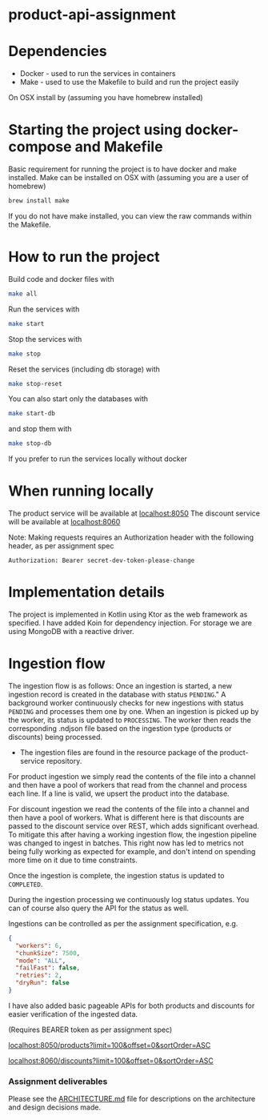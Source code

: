 # product-api-assignment

# Dependencies

* Docker - used to run the services in containers
* Make - used to use the Makefile to build and run the project easily

On OSX install by (assuming you have homebrew installed)

# Starting the project using docker-compose and Makefile

Basic requirement for running the project is to have docker and make installed.
Make can be installed on OSX with (assuming you are a user of homebrew)

```bash
brew install make
```

If you do not have make installed, you can view the raw commands within the Makefile.

# How to run the project

Build code and docker files with

```bash
make all
```

Run the services with

```bash
make start
```

Stop the services with

```bash
make stop 
```

Reset the services (including db storage) with

```bash
make stop-reset 
```

You can also start only the databases with

```bash
make start-db
```

and stop them with

```bash
make stop-db
```

If you prefer to run the services locally without docker

# When running locally

The product service will be available at [localhost:8050](http://localhost:8050)
The discount service will be available at [localhost:8060](http://localhost:8060)

Note: Making requests requires an Authorization header with the following header, as per assignment spec

```
Authorization: Bearer secret-dev-token-please-change
```

# Implementation details

The project is implemented in Kotlin using Ktor as the web framework as specified.
I have added Koin for dependency injection. For storage we are using MongoDB with a reactive driver.

# Ingestion flow

The ingestion flow is as follows:
Once an ingestion is started, a new ingestion record is created in the database with status `PENDING`."
A background worker continuously checks for new ingestions with status `PENDING` and processes them one by one.
When an ingestion is picked up by the worker, its status is updated to `PROCESSING`.
The worker then reads the corresponding .ndjson file based on the ingestion type (products or discounts) being
processed.

* The ingestion files are found in the resource package of the product-service repository.

For product ingestion we simply read the contents of the file into a channel and then have a pool of workers that read
from the channel and process each line.
If a line is valid, we upsert the product into the database.

For discount ingestion we read the contents of the file into a channel and then have a pool of workers.
What is different here is that discounts are passed to the discount service over REST, which adds significant overhead.
To mitigate this after having a working ingestion flow, the ingestion pipeline was changed to ingest in batches.
This right now has led to metrics not being fully working as expected for example, and don't intend on spending more
time on it due to time constraints.

Once the ingestion is complete, the ingestion status is updated to `COMPLETED`.

During the ingestion processing we continuously log status updates. You can of course also query the API for the status
as well.

Ingestions can be controlled as per the assignment specification, e.g.

```json
{
  "workers": 6,
  "chunkSize": 7500,
  "mode": "ALL",
  "failFast": false,
  "retries": 2,
  "dryRun": false
}
```

I have also added basic pageable APIs for both products and discounts for easier verification of the ingested data.

(Requires BEARER token as per assignment spec)

[localhost:8050/products?limit=100&offset=0&sortOrder=ASC](localhost:8050/products?limit=100&offset=0&sortOrder=ASC)

[localhost:8060/discounts?limit=100&offset=0&sortOrder=ASC](localhost:8060/discounts?limit=100&offset=0&sortOrder=ASC)

### Assignment deliverables

Please see the [ARCHITECTURE.md](ARCHITECTURE.md) file for descriptions on the architecture and design decisions made.
